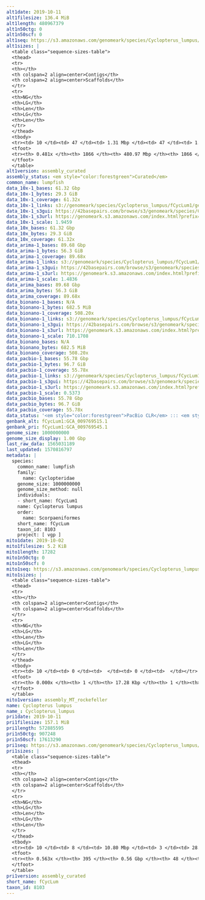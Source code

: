 ```yaml
---
alt1date: 2019-10-11
alt1filesize: 136.4 MiB
alt1length: 480967379
alt1n50ctg: 0
alt1n50scf: 0
alt1seq: https://s3.amazonaws.com/genomeark/species/Cyclopterus_lumpus/fCycLum1/assembly_curated/fCycLum1.alt.cur.20191011.fasta.gz
alt1sizes: |
  <table class="sequence-sizes-table">
  <thead>
  <tr>
  <th></th>
  <th colspan=2 align=center>Contigs</th>
  <th colspan=2 align=center>Scaffolds</th>
  </tr>
  <tr>
  <th>NG</th>
  <th>LG</th>
  <th>Len</th>
  <th>LG</th>
  <th>Len</th>
  </tr>
  </thead>
  <tbody>
  <tr><td> 10 </td><td> 47 </td><td> 1.31 Mbp </td><td> 47 </td><td> 1.31 Mbp </td></tr>  <tr><td> 20 </td><td> 150 </td><td> 0.75 Mbp </td><td> 150 </td><td> 0.75 Mbp </td></tr>  <tr><td> 30 </td><td> 334 </td><td> 403.95 Kbp </td><td> 334 </td><td> 403.95 Kbp </td></tr>  <tr><td> 40 </td><td> 747 </td><td> 151.08 Kbp </td><td> 747 </td><td> 151.08 Kbp </td></tr>  <tr style="background-color:#cccccc;"><td> 50 </td><td> 0 </td><td>  </td><td> 0 </td><td>  </td></tr>  <tr><td> 60 </td><td> 0 </td><td>  </td><td> 0 </td><td>  </td></tr>  <tr><td> 70 </td><td> 0 </td><td>  </td><td> 0 </td><td>  </td></tr>  <tr><td> 80 </td><td> 0 </td><td>  </td><td> 0 </td><td>  </td></tr>  <tr><td> 90 </td><td> 0 </td><td>  </td><td> 0 </td><td>  </td></tr>  <tr><td> 100 </td><td> 0 </td><td>  </td><td> 0 </td><td>  </td></tr>  </tbody>
  <tfoot>
  <tr><th> 0.481x </th><th> 1866 </th><th> 480.97 Mbp </th><th> 1866 </th><th> 480.97 Mbp </th></tr>
  </tfoot>
  </table>
alt1version: assembly_curated
assembly_status: <em style="color:forestgreen">Curated</em>
common_name: lumpfish
data_10x-1_bases: 61.32 Gbp
data_10x-1_bytes: 29.3 GiB
data_10x-1_coverage: 61.32x
data_10x-1_links: s3://genomeark/species/Cyclopterus_lumpus/fCycLum1/genomic_data/10x/<br>
data_10x-1_s3gui: https://42basepairs.com/browse/s3/genomeark/species/Cyclopterus_lumpus/fCycLum1/genomic_data/10x/
data_10x-1_s3url: https://genomeark.s3.amazonaws.com/index.html?prefix=species/Cyclopterus_lumpus/fCycLum1/genomic_data/10x/
data_10x-1_scale: 1.9459
data_10x_bases: 61.32 Gbp
data_10x_bytes: 29.3 GiB
data_10x_coverage: 61.32x
data_arima-1_bases: 89.68 Gbp
data_arima-1_bytes: 56.3 GiB
data_arima-1_coverage: 89.68x
data_arima-1_links: s3://genomeark/species/Cyclopterus_lumpus/fCycLum1/genomic_data/arima/<br>
data_arima-1_s3gui: https://42basepairs.com/browse/s3/genomeark/species/Cyclopterus_lumpus/fCycLum1/genomic_data/arima/
data_arima-1_s3url: https://genomeark.s3.amazonaws.com/index.html?prefix=species/Cyclopterus_lumpus/fCycLum1/genomic_data/arima/
data_arima-1_scale: 1.4836
data_arima_bases: 89.68 Gbp
data_arima_bytes: 56.3 GiB
data_arima_coverage: 89.68x
data_bionano-1_bases: N/A
data_bionano-1_bytes: 682.5 MiB
data_bionano-1_coverage: 508.20x
data_bionano-1_links: s3://genomeark/species/Cyclopterus_lumpus/fCycLum1/genomic_data/bionano/<br>
data_bionano-1_s3gui: https://42basepairs.com/browse/s3/genomeark/species/Cyclopterus_lumpus/fCycLum1/genomic_data/bionano/
data_bionano-1_s3url: https://genomeark.s3.amazonaws.com/index.html?prefix=species/Cyclopterus_lumpus/fCycLum1/genomic_data/bionano/
data_bionano-1_scale: 710.1708
data_bionano_bases: N/A
data_bionano_bytes: 682.5 MiB
data_bionano_coverage: 508.20x
data_pacbio-1_bases: 55.78 Gbp
data_pacbio-1_bytes: 96.7 GiB
data_pacbio-1_coverage: 55.78x
data_pacbio-1_links: s3://genomeark/species/Cyclopterus_lumpus/fCycLum1/genomic_data/pacbio/<br>
data_pacbio-1_s3gui: https://42basepairs.com/browse/s3/genomeark/species/Cyclopterus_lumpus/fCycLum1/genomic_data/pacbio/
data_pacbio-1_s3url: https://genomeark.s3.amazonaws.com/index.html?prefix=species/Cyclopterus_lumpus/fCycLum1/genomic_data/pacbio/
data_pacbio-1_scale: 0.5373
data_pacbio_bases: 55.78 Gbp
data_pacbio_bytes: 96.7 GiB
data_pacbio_coverage: 55.78x
data_status: '<em style="color:forestgreen">PacBio CLR</em> ::: <em style="color:forestgreen">10x</em> ::: <em style="color:forestgreen">Arima</em>'
genbank_alt: fCycLum1:GCA_009769515.1
genbank_pri: fCycLum1:GCA_009769545.1
genome_size: 1000000000
genome_size_display: 1.00 Gbp
last_raw_data: 1565031189
last_updated: 1570816797
metadata: |
  species:
    common_name: lumpfish
    family:
      name: Cyclopteridae
    genome_size: 1000000000
    genome_size_method: null
    individuals:
    - short_name: fCycLum1
    name: Cyclopterus lumpus
    order:
      name: Scorpaeniformes
    short_name: fCycLum
    taxon_id: 8103
    project: [ vgp ]
mito1date: 2019-10-02
mito1filesize: 5.2 KiB
mito1length: 17282
mito1n50ctg: 0
mito1n50scf: 0
mito1seq: https://s3.amazonaws.com/genomeark/species/Cyclopterus_lumpus/fCycLum1/assembly_MT_rockefeller/fCycLum1.MT.20191002.fasta.gz
mito1sizes: |
  <table class="sequence-sizes-table">
  <thead>
  <tr>
  <th></th>
  <th colspan=2 align=center>Contigs</th>
  <th colspan=2 align=center>Scaffolds</th>
  </tr>
  <tr>
  <th>NG</th>
  <th>LG</th>
  <th>Len</th>
  <th>LG</th>
  <th>Len</th>
  </tr>
  </thead>
  <tbody>
  <tr><td> 10 </td><td> 0 </td><td>  </td><td> 0 </td><td>  </td></tr>  <tr><td> 20 </td><td> 0 </td><td>  </td><td> 0 </td><td>  </td></tr>  <tr><td> 30 </td><td> 0 </td><td>  </td><td> 0 </td><td>  </td></tr>  <tr><td> 40 </td><td> 0 </td><td>  </td><td> 0 </td><td>  </td></tr>  <tr style="background-color:#cccccc;"><td> 50 </td><td> 0 </td><td style="background-color:#ff8888;">  </td><td> 0 </td><td style="background-color:#ff8888;">  </td></tr>  <tr><td> 60 </td><td> 0 </td><td>  </td><td> 0 </td><td>  </td></tr>  <tr><td> 70 </td><td> 0 </td><td>  </td><td> 0 </td><td>  </td></tr>  <tr><td> 80 </td><td> 0 </td><td>  </td><td> 0 </td><td>  </td></tr>  <tr><td> 90 </td><td> 0 </td><td>  </td><td> 0 </td><td>  </td></tr>  <tr><td> 100 </td><td> 0 </td><td>  </td><td> 0 </td><td>  </td></tr>  </tbody>
  <tfoot>
  <tr><th> 0.000x </th><th> 1 </th><th> 17.28 Kbp </th><th> 1 </th><th> 17.28 Kbp </th></tr>
  </tfoot>
  </table>
mito1version: assembly_MT_rockefeller
name: Cyclopterus lumpus
name_: Cyclopterus_lumpus
pri1date: 2019-10-11
pri1filesize: 157.1 MiB
pri1length: 572885595
pri1n50ctg: 907248
pri1n50scf: 17613290
pri1seq: https://s3.amazonaws.com/genomeark/species/Cyclopterus_lumpus/fCycLum1/assembly_curated/fCycLum1.pri.cur.20191011.fasta.gz
pri1sizes: |
  <table class="sequence-sizes-table">
  <thead>
  <tr>
  <th></th>
  <th colspan=2 align=center>Contigs</th>
  <th colspan=2 align=center>Scaffolds</th>
  </tr>
  <tr>
  <th>NG</th>
  <th>LG</th>
  <th>Len</th>
  <th>LG</th>
  <th>Len</th>
  </tr>
  </thead>
  <tbody>
  <tr><td> 10 </td><td> 8 </td><td> 10.80 Mbp </td><td> 3 </td><td> 28.00 Mbp </td></tr>  <tr><td> 20 </td><td> 20 </td><td> 6.41 Mbp </td><td> 7 </td><td> 26.15 Mbp </td></tr>  <tr><td> 30 </td><td> 38 </td><td> 4.35 Mbp </td><td> 11 </td><td> 23.79 Mbp </td></tr>  <tr><td> 40 </td><td> 74 </td><td> 1.96 Mbp </td><td> 15 </td><td> 21.87 Mbp </td></tr>  <tr style="background-color:#cccccc;"><td> 50 </td><td> 146 </td><td style="background-color:#ff8888;"> 0.91 Mbp </td><td> 20 </td><td style="background-color:#88ff88;"> 17.61 Mbp </td></tr>  <tr><td> 60 </td><td> 0 </td><td>  </td><td> 0 </td><td>  </td></tr>  <tr><td> 70 </td><td> 0 </td><td>  </td><td> 0 </td><td>  </td></tr>  <tr><td> 80 </td><td> 0 </td><td>  </td><td> 0 </td><td>  </td></tr>  <tr><td> 90 </td><td> 0 </td><td>  </td><td> 0 </td><td>  </td></tr>  <tr><td> 100 </td><td> 0 </td><td>  </td><td> 0 </td><td>  </td></tr>  </tbody>
  <tfoot>
  <tr><th> 0.563x </th><th> 395 </th><th> 0.56 Gbp </th><th> 48 </th><th> 0.57 Gbp </th></tr>
  </tfoot>
  </table>
pri1version: assembly_curated
short_name: fCycLum
taxon_id: 8103
---
```

